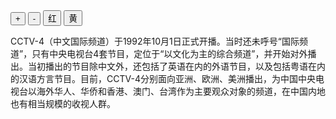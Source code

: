 <!DOCTYPE html>
<html>
<head>
	<title>字体变大或变小</title>
	<meta charset="utf-8"/>
	<script>
	window.onload = function () {
		var oBtn1 = document.getElementById("btn1");
		var oBtn2 = document.getElementById("btn2");
		var oBtn3 = document.getElementById("btn3");
		var oBtn4 = document.getElementById("btn4");
		var oP = document.getElementById("p1");
		var num = 16;
		oBtn1.onclick = function () {
			num++;
			oP.style.fontSize = num + "px";
		};
		oBtn2.onclick = function () {
			num--;
			oP.style.fontSize = num + "px";
		};
		oBtn3.onclick = function () {
			oP.className = "red";
		};
		oBtn4.onclick = function () {
			oP.className = "yellow";
		};
	};
	</script>
	<style>
	.red {
		width: 300px;
		background: red;
		color: white;
		padding: 20px;
		border: 10px solid #ccc;
	}
	.yellow {
		width: 500px;
		background: yellow;
		color: black;
		padding: 50px;
		border: 10px solid #ccc;
	}
	</style>
</head>
<body>
<input type="button" value="+" id="btn1" />
<input type="button" value="-" id="btn2" />
<input type="button" value="红" id="btn3" />
<input type="button" value="黄" id="btn4" />
<p id="p1" class="">CCTV-4（中文国际频道）于1992年10月1日正式开播。当时还未呼号“国际频道”，只有中央电视台4套节目，定位于“以文化为主的综合频道”，并开始对外播出。当初播出的节目除中文外，还包括了英语在内的外语节目，以及包括粤语在内的汉语方言节目。目前，CCTV-4分别面向亚洲、欧洲、美洲播出，为中国中央电视台以海外华人、华侨和香港、澳门、台湾作为主要观众对象的频道，在中国内地也有相当规模的收视人群。</p>
</body>
</html>
